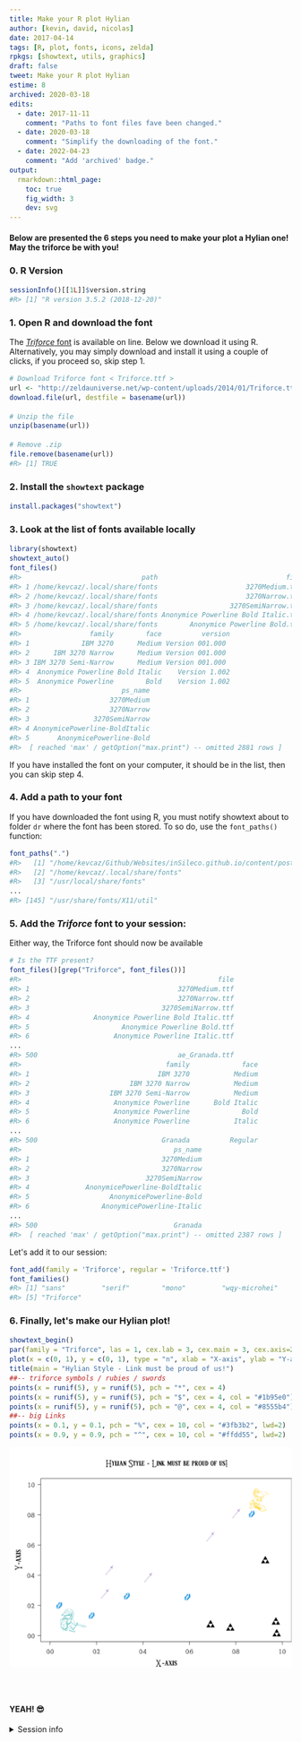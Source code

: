 ```yaml
---
title: Make your R plot Hylian
author: [kevin, david, nicolas]
date: 2017-04-14
tags: [R, plot, fonts, icons, zelda]
rpkgs: [showtext, utils, graphics]
draft: false
tweet: Make your R plot Hylian
estime: 8
archived: 2020-03-18
edits:
  - date: 2017-11-11
    comment: "Paths to font files fave been changed."
  - date: 2020-03-18
    comment: "Simplify the downloading of the font."
  - date: 2022-04-23
    comment: "Add 'archived' badge."
output:
  rmarkdown::html_page:
    toc: true
    fig_width: 3
    dev: svg
---
```




#### Below are presented the 6 steps you need to make your plot a Hylian one! **May the triforce be with you**!

### 0. R Version


```r
sessionInfo()[[1L]]$version.string
#R> [1] "R version 3.5.2 (2018-12-20)"
```


### 1. Open R and download the font

The [*Triforce* font](https://zeldauniverse.net/media/fonts/) is available on line.
Below we download it using R. Alternatively, you may simply download and install
it using a couple of clicks, if you proceed so, skip step 1.




```r
# Download Triforce font < Triforce.ttf >
url <- "http://zeldauniverse.net/wp-content/uploads/2014/01/Triforce.ttf_.zip"
download.file(url, destfile = basename(url))

# Unzip the file
unzip(basename(url))

# Remove .zip
file.remove(basename(url))
#R> [1] TRUE
```

### 2. Install the `showtext` package


```r
install.packages("showtext")
```

### 3. Look at the list of fonts available locally


```r
library(showtext)
showtext_auto()
font_files()
#R>                              path                                file
#R> 1 /home/kevcaz/.local/share/fonts                      3270Medium.ttf
#R> 2 /home/kevcaz/.local/share/fonts                      3270Narrow.ttf
#R> 3 /home/kevcaz/.local/share/fonts                  3270SemiNarrow.ttf
#R> 4 /home/kevcaz/.local/share/fonts Anonymice Powerline Bold Italic.ttf
#R> 5 /home/kevcaz/.local/share/fonts        Anonymice Powerline Bold.ttf
#R>                 family        face          version
#R> 1             IBM 3270      Medium Version 001.000
#R> 2      IBM 3270 Narrow      Medium Version 001.000
#R> 3 IBM 3270 Semi-Narrow      Medium Version 001.000
#R> 4  Anonymice Powerline Bold Italic    Version 1.002
#R> 5  Anonymice Powerline        Bold    Version 1.002
#R>                         ps_name
#R> 1                    3270Medium
#R> 2                    3270Narrow
#R> 3                3270SemiNarrow
#R> 4 AnonymicePowerline-BoldItalic
#R> 5       AnonymicePowerline-Bold
#R>  [ reached 'max' / getOption("max.print") -- omitted 2881 rows ]
```

If you have installed the font on your computer, it should be in the list,
then you can skip step 4.


### 4. Add a path to your font

If you have downloaded the font using R, you must notify showtext about to
folder `dr` where the font has been stored. To so do, use the `font_paths()`
function:


```r
font_paths(".")
#R>   [1] "/home/kevcaz/Github/Websites/inSileco.github.io/content/post/archived/hylianStyle"
#R>   [2] "/home/kevcaz/.local/share/fonts"                                                  
#R>   [3] "/usr/local/share/fonts"                                                           
...                                                     
#R> [145] "/usr/share/fonts/X11/util"
```

### 5. Add the *Triforce* font to your session:


Either way, the Triforce font should now be available


```r
# Is the TTF present?
font_files()[grep("Triforce", font_files())]
#R>                                                 file
#R> 1                                     3270Medium.ttf
#R> 2                                     3270Narrow.ttf
#R> 3                                 3270SemiNarrow.ttf
#R> 4                Anonymice Powerline Bold Italic.ttf
#R> 5                       Anonymice Powerline Bold.ttf
#R> 6                     Anonymice Powerline Italic.ttf
...
#R> 500                                   ae_Granada.ttf
#R>                                    family             face
#R> 1                                IBM 3270           Medium
#R> 2                         IBM 3270 Narrow           Medium
#R> 3                    IBM 3270 Semi-Narrow           Medium
#R> 4                     Anonymice Powerline      Bold Italic
#R> 5                     Anonymice Powerline             Bold
#R> 6                     Anonymice Powerline           Italic
...
#R> 500                               Granada          Regular
#R>                                      ps_name
#R> 1                                 3270Medium
#R> 2                                 3270Narrow
#R> 3                             3270SemiNarrow
#R> 4              AnonymicePowerline-BoldItalic
#R> 5                    AnonymicePowerline-Bold
#R> 6                  AnonymicePowerline-Italic
...
#R> 500                                  Granada
#R>  [ reached 'max' / getOption("max.print") -- omitted 2387 rows ]
```

Let's add it to our session:


```r
font_add(family = 'Triforce', regular = 'Triforce.ttf')
font_families()
#R> [1] "sans"         "serif"        "mono"         "wqy-microhei"
#R> [5] "Triforce"
```

### 6. Finally, let's make our Hylian plot!


```r
showtext_begin()
par(family = "Triforce", las = 1, cex.lab = 3, cex.main = 3, cex.axis=2, mar = c(4, 5, 5, 0))
plot(x = c(0, 1), y = c(0, 1), type = "n", xlab = "X-axis", ylab = "Y-axis")
title(main = "Hylian Style - Link must be proud of us!")
##-- triforce symbols / rubies / swords
points(x = runif(5), y = runif(5), pch = "*", cex = 4)
points(x = runif(5), y = runif(5), pch = "$", cex = 4, col = "#1b95e0")
points(x = runif(5), y = runif(5), pch = "@", cex = 4, col = "#8555b4")
##-- big Links
points(x = 0.1, y = 0.1, pch = "%", cex = 10, col = "#3fb3b2", lwd=2)
points(x = 0.9, y = 0.9, pch = "^", cex = 10, col = "#ffdd55", lwd=2)
```

<img src="hylian_plot.png" width="864" style="display: block; margin: auto;" />

<br><br>

#### YEAH! :sunglasses:

<details>
<summary> Session info <i class="fa fa-cogs" aria-hidden="true"></i> </summary>

```r
sessionInfo()
#R> R version 3.5.2 (2018-12-20)
#R> Platform: x86_64-pc-linux-gnu (64-bit)
#R> Running under: Debian GNU/Linux buster/sid
#R>
#R> Matrix products: default
#R> BLAS: /usr/lib/x86_64-linux-gnu/openblas/libblas.so.3
#R> LAPACK: /usr/lib/x86_64-linux-gnu/libopenblasp-r0.3.5.so
#R>
#R> locale:
#R>  [1] LC_CTYPE=en_US.UTF-8       LC_NUMERIC=C              
#R>  [3] LC_TIME=en_US.UTF-8        LC_COLLATE=en_US.UTF-8    
#R>  [5] LC_MONETARY=en_US.UTF-8    LC_MESSAGES=en_US.UTF-8   
#R>  [7] LC_PAPER=en_US.UTF-8       LC_NAME=C                 
#R>  [9] LC_ADDRESS=C               LC_TELEPHONE=C            
#R> [11] LC_MEASUREMENT=en_US.UTF-8 LC_IDENTIFICATION=C       
#R>
#R> attached base packages:
#R> [1] stats     graphics  grDevices datasets  utils     methods   base     
#R>
#R> other attached packages:
#R> [1] showtext_0.6   showtextdb_2.0 sysfonts_0.8   usethis_1.4.0
#R> [5] devtools_2.0.2
#R>
#R> loaded via a namespace (and not attached):
#R>  [1] Rcpp_1.0.0        knitr_1.22        magrittr_1.5     
#R>  [4] pkgload_1.0.2     R6_2.4.0          rlang_0.3.1      
#R>  [7] stringr_1.4.0     tools_3.5.2       pkgbuild_1.0.2   
#R> [10] xfun_0.5          sessioninfo_1.1.1 cli_1.0.1        
#R> [13] withr_2.1.2       htmltools_0.3.6   remotes_2.0.2    
#R> [16] yaml_2.2.0        assertthat_0.2.0  rprojroot_1.3-2  
#R> [19] digest_0.6.18     bookdown_0.9.2    crayon_1.3.4     
#R> [22] processx_3.2.1    callr_3.1.1       fs_1.2.6         
#R> [25] ps_1.3.0          testthat_2.0.1    memoise_1.1.0    
#R> [28] glue_1.3.0        evaluate_0.13     rmarkdown_1.12   
#R> [31] blogdown_0.11     stringi_1.4.3     compiler_3.5.2   
#R> [34] desc_1.2.0        backports_1.1.3   prettyunits_1.0.2
```
</details>
